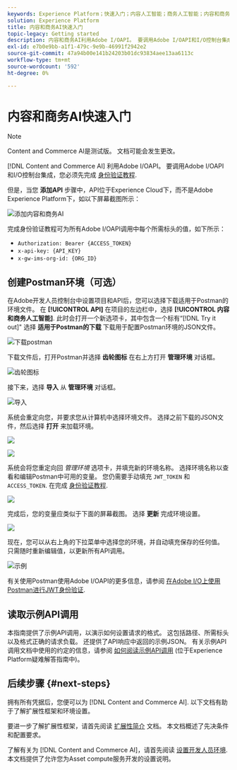 ```yaml
---
keywords: Experience Platform；快速入门；内容人工智能；商务人工智能；内容和商务人工智能
solution: Experience Platform
title: 内容和商务AI快速入门
topic-legacy: Getting started
description: 内容和商务AI利用Adobe I/OAPI。 要调用Adobe I/OAPI和I/O控制台集成，您必须先完成身份验证教程。
exl-id: e7b0e9bb-a1f1-479c-9e9b-46991f2942e2
source-git-commit: 47a94b00e141b24203b01dc93834aee13aa6113c
workflow-type: tm+mt
source-wordcount: '592'
ht-degree: 0%

---
```


# 内容和商务AI快速入门

>[!NOTE]
>
>Content and Commerce AI是测试版。 文档可能会发生更改。

[!DNL Content and Commerce AI] 利用Adobe I/OAPI。 要调用Adobe I/OAPI和I/O控制台集成，您必须先完成 [身份验证教程](https://www.adobe.com/go/platform-api-authentication-en).

但是，当您 **添加API** 步骤中，API位于Experience Cloud下，而不是Adobe Experience Platform下，如以下屏幕截图所示：

![添加内容和商务AI](./images/add-api.png)

完成身份验证教程可为所有Adobe I/OAPI调用中每个所需标头的值，如下所示：

- `Authorization: Bearer {ACCESS_TOKEN}`
- `x-api-key: {API_KEY}`
- `x-gw-ims-org-id: {ORG_ID}`

## 创建Postman环境（可选）

在Adobe开发人员控制台中设置项目和API后，您可以选择下载适用于Postman的环境文件。 在 **[!UICONTROL API]** 在项目的左边栏中，选择 **[!UICONTROL 内容和商务人工智能]**. 此时会打开一个新选项卡，其中包含一个标有“[!DNL Try it out]&quot; 选择 **适用于Postman的下载** 下载用于配置Postman环境的JSON文件。

![下载postman](./images/add-to-postman.png)

下载文件后，打开Postman并选择 **齿轮图标** 在右上方打开 **管理环境** 对话框。

![齿轮图标](./images/select-gear-icon.png)

接下来，选择 **导入** 从 **管理环境** 对话框。

![导入](./images/import.png)

系统会重定向您，并要求您从计算机中选择环境文件。 选择之前下载的JSON文件，然后选择 **打开** 来加载环境。

![](./images/choose-your-file.png)

![](./images/click-open.png)

系统会将您重定向回 *管理环境* 选项卡，并填充新的环境名称。 选择环境名称以查看和编辑Postman中可用的变量。 您仍需要手动填充 `JWT_TOKEN` 和 `ACCESS_TOKEN`. 在完成 [身份验证教程](https://www.adobe.com/go/platform-api-authentication-en).

![](./images/re-direct.png)

完成后，您的变量应类似于下面的屏幕截图。 选择 **更新** 完成环境设置。

![](./images/final-environment.png)

现在，您可以从右上角的下拉菜单中选择您的环境，并自动填充保存的任何值。 只需随时重新编辑值，以更新所有API调用。

![示例](./images/select-environment.png)

有关使用Postman使用Adobe I/OAPI的更多信息，请参阅 [在Adobe I/O上使用Postman进行JWT身份验证](https://medium.com/adobetech/using-postman-for-jwt-authentication-on-adobe-i-o-7573428ffe7f).

## 读取示例API调用

本指南提供了示例API调用，以演示如何设置请求的格式。 这包括路径、所需标头以及格式正确的请求负载。 还提供了API响应中返回的示例JSON。 有关示例API调用文档中使用的约定的信息，请参阅 [如何阅读示例API调用](../../landing/troubleshooting.md) (位于Experience Platform疑难解答指南中)。

## 后续步骤 {#next-steps}

拥有所有凭据后，您便可以为 [!DNL Content and Commerce AI]. 以下文档有助于了解扩展性框架和环境设置。

要进一步了解扩展性框架，请首先阅读 [扩展性简介](https://experienceleague.adobe.com/docs/asset-compute/using/extend/understand-extensibility.html) 文档。 本文档概述了先决条件和配置要求。

了解有关为 [!DNL Content and Commerce AI]，请首先阅读 [设置开发人员环境](https://experienceleague.adobe.com/docs/asset-compute/using/extend/setup-environment.html). 本文档提供了允许您为Asset compute服务开发的设置说明。
